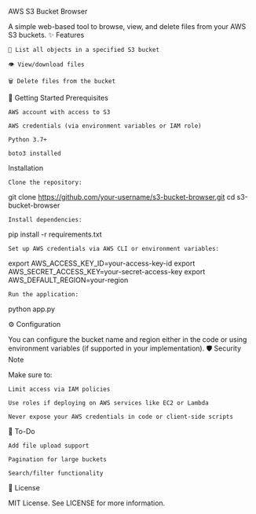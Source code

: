 AWS S3 Bucket Browser

A simple web-based tool to browse, view, and delete files from your AWS S3 buckets.
✨ Features

    📂 List all objects in a specified S3 bucket

    👁️ View/download files

    🗑️ Delete files from the bucket

🚀 Getting Started
Prerequisites

    AWS account with access to S3

    AWS credentials (via environment variables or IAM role)

    Python 3.7+

    boto3 installed

Installation

    Clone the repository:

git clone https://github.com/your-username/s3-bucket-browser.git
cd s3-bucket-browser

    Install dependencies:

pip install -r requirements.txt

    Set up AWS credentials via AWS CLI or environment variables:

export AWS_ACCESS_KEY_ID=your-access-key-id
export AWS_SECRET_ACCESS_KEY=your-secret-access-key
export AWS_DEFAULT_REGION=your-region

    Run the application:

python app.py

⚙️ Configuration

You can configure the bucket name and region either in the code or using environment variables (if supported in your implementation).
🛡️ Security Note

Make sure to:

    Limit access via IAM policies

    Use roles if deploying on AWS services like EC2 or Lambda

    Never expose your AWS credentials in code or client-side scripts

🧹 To-Do

    Add file upload support

    Pagination for large buckets

    Search/filter functionality

📄 License

MIT License. See LICENSE for more information.
